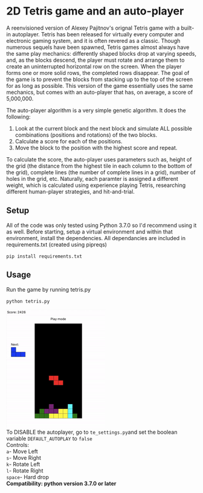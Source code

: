 # 2D Tetris game and an auto-player
A reenvisioned version of Alexey Pajitnov's orignal Tetris game with a built-in autoplayer. 
Tetris has been released for virtually every computer and electronic gaming system, and it is often revered as a classic. Though numerous sequels have been spawned, Tetris games almost always have the same play mechanics: differently shaped blocks drop at varying speeds, and, as the blocks descend, the player must rotate and arrange them to create an uninterrupted horizontal row on the screen. When the player forms one or more solid rows, the completed rows disappear. The goal of the game is to prevent the blocks from stacking up to the top of the screen for as long as possible. This version of the game essentially uses the same mechanics, but comes with an auto-player that has, on average, a score of 5,000,000.

The auto-player algorithm is a very simple genetic algorithm. It does the following:
<ol>
  <li>Look at the current block and the next block and simulate ALL possible combinations (positions and rotations) of the two blocks.</li>
  <li>Calculate a score for each of the positions.</li>
  <li>Move the block to the position with the highest score and repeat.</li>
</ol>

To calculate the score, the auto-player uses parameters such as, height of the grid (the distance from the highest tile in each column to the bottom of the grid), complete lines (the number of complete lines in a grid), number of holes in the grid, etc. Naturally, each paramter is assigned a different weight, which is calculated using experience playing Tetris, researching different human-player strategies, and hit-and-trial.

## Setup ##
All of the code was only tested using Python 3.7.0 so I'd recommend using it as well. Before starting, setup a virtual environment and within that environment, install the dependencies. All dependancies are included in requirements.txt (created using pipreqs) <br />
```
pip install requirements.txt
```

## Usage ##
Run the game by running tetris.py
```
python tetris.py
```
![demo](/demo.gif)
<br />To DISABLE the autoplayer, go to `te_settings.py`and set the boolean variable `DEFAULT_AUTOPLAY` to `false`
<br />Controls:
<br />`a`- Move Left
<br />`s`- Move Right
<br />`k`- Rotate Left
<br />`l`- Rotate Right
<br />`space`- Hard drop
<br /><strong>Compatibility: python version 3.7.0 or later</strong>
